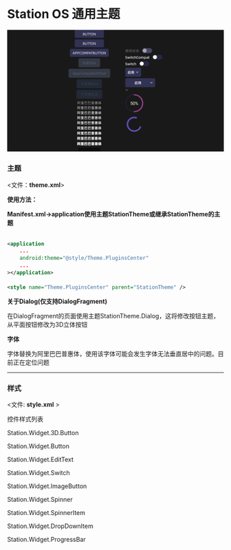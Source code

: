# Station OS 通用主题 

![图片alt](./img.png "截图")

### 主题
<文件：<b>theme.xml</b>>


**使用方法：**


**Manifest.xml->application使用主题StationTheme或继承StationTheme的主题**


```xml

<application
    ...
    android:theme="@style/Theme.PluginsCenter"
    ...
></application>

<style name="Theme.PluginsCenter" parent="StationTheme" />

```
**关于Dialog(仅支持DialogFragment)**


在DialogFragment的页面使用主题StationTheme.Dialog，这将修改按钮主题，从平面按钮修改为3D立体按钮

**字体**

字体替换为阿里巴巴普惠体，使用该字体可能会发生字体无法垂直居中的问题。目前正在定位问题

-------------

### 样式
<文件:  <b>style.xml</b>  >

控件样式列表

Station.Widget.3D.Button

Station.Widget.Button

Station.Widget.EditText

Station.Widget.Switch

Station.Widget.ImageButton

Station.Widget.Spinner

Station.Widget.SpinnerItem

Station.Widget.DropDownItem

Station.Widget.ProgressBar


